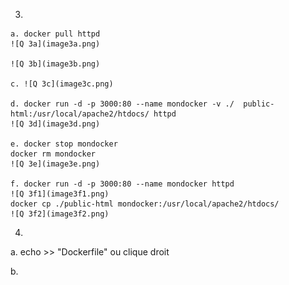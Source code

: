 3.  
  
    a. docker pull httpd  
    ![Q 3a](image3a.png)  
  
    ![Q 3b](image3b.png)  
  
    c. ![Q 3c](image3c.png)  
  
    d. docker run -d -p 3000:80 --name mondocker -v ./  public-html:/usr/local/apache2/htdocs/ httpd   
    ![Q 3d](image3d.png)  
  
    e. docker stop mondocker  
    docker rm mondocker  
    ![Q 3e](image3e.png)  
  
    f. docker run -d -p 3000:80 --name mondocker httpd   
    ![Q 3f1](image3f1.png)  
    docker cp ./public-html mondocker:/usr/local/apache2/htdocs/  
    ![Q 3f2](image3f2.png)  
  
4.  
  
  a. echo >> "Dockerfile" ou clique droit  

  b. 